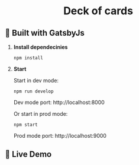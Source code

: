 <h1 align="center">
  Deck of cards
</h1>

## 🚀 Built with GatsbyJs

1.  **Install dependecinies**

    ```shell
    npm install
    ```

2.  **Start**

    Start in dev mode:

    ```shell
    npm run develop
    ```

    Dev mode port: http://localhost:8000

    Or start in prod mode:

    ```shell
    npm start
    ```

    Prod mode port: http://localhost:9000

## 🚀 Live Demo
